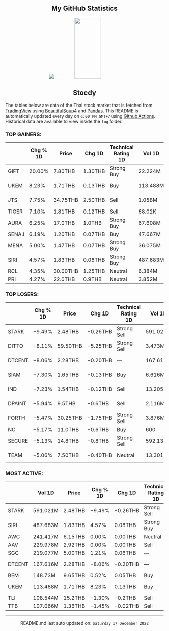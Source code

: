 <div align="center">

## My GitHub Statistics
<img src="https://github-readme-streak-stats.herokuapp.com/?user=nopnopwei&theme=black-ice&hide_border=true&stroke=0000&background=0D1117&ring=FFE573&fire=FF8623&currStreakLabel=FF8623" />
<img width="41%" height="195px" src="https://github-readme-stats.vercel.app/api/top-langs/?username=nopnopwei&layout=compact&hide_border=true&title_color=FEE473&text_color=FFFFFF&bg_color=0d1117" />
    
## Stocdy
<div align="left">

The tables below are data of the Thai stock market that is fetched from [TradingView](https://www.tradingview.com/markets/stocks-thailand/market-movers-all-stocks/) using [BeautifulSoup4](https://www.crummy.com/software/BeautifulSoup/bs4/doc/) and [Pandas](https://pandas.pydata.org). This README is automatically updated every day on `6:00 PM GMT+7` using [Github Actions](https://www.tradingview.com/markets/stocks-thailand/market-movers-all-stocks/). Historical data are available to view inside the `log` folder.
### TOP GAINERS:
|       | Chg % 1D   | Price    | Chg 1D   | Technical Rating 1D   | Vol 1D   | Volume * Price 1D   | Market cap   | P/E(TTM)   | EPS(TTM)   | Sector                | Sector Chg % 1D   |
|-------|------------|----------|----------|-----------------------|----------|---------------------|--------------|------------|------------|-----------------------|-------------------|
| GIFT  | 20.00%     | 7.80THB  | 1.30THB  | Strong Buy            | 22.224M  | 173.345M            | 2.58BTHB     | —          | −0.06THB   | Distribution Services | −1.42%            |
| UKEM  | 8.23%      | 1.71THB  | 0.13THB  | Buy                   | 113.488M | 194.064M            | 1.86BTHB     | 93.49      | 0.02THB    | Distribution Services | −1.42%            |
| JTS   | 7.75%      | 34.75THB | 2.50THB  | Sell                  | 1.058M   | 36.755M             | 24.549BTHB   | 110.52     | 0.29THB    | Technology Services   | +1.09%            |
| TIGER | 7.10%      | 1.81THB  | 0.12THB  | Sell                  | 68.02K   | 123.116K            | 832.6MTHB    | 46.94      | 0.04THB    | Finance               | −0.12%            |
| AURA  | 6.25%      | 17.0THB  | 1.0THB   | Strong Buy            | 67.608M  | 1.149B              | 21.344BTHB   | —          | —          | Consumer Durables     | +0.40%            |
| SENAJ | 6.19%      | 1.20THB  | 0.07THB  | Buy                   | 47.667M  | 57.2M               | 5.04BTHB     | —          | −0.05THB   | Finance               | −0.12%            |
| MENA  | 5.00%      | 1.47THB  | 0.07THB  | Strong Buy            | 36.075M  | 53.03M              | 1.079BTHB    | 23.33      | 0.06THB    | Transportation        | +0.41%            |
| SIRI  | 4.57%      | 1.83THB  | 0.08THB  | Strong Buy            | 487.683M | 892.46M             | 27.241BTHB   | 10.52      | 0.17THB    | Finance               | −0.12%            |
| RCL   | 4.35%      | 30.00THB | 1.25THB  | Neutral               | 6.384M   | 191.511M            | 24.863BTHB   | 0.79       | 36.34THB   | Transportation        | +0.41%            |
| PRI   | 4.27%      | 22.0THB  | 0.9THB   | Neutral               | 3.852M   | 84.746M             | 6.752BTHB    | —          | —          | Finance               | −0.12%            |
### TOP LOSERS:
|        | Chg % 1D   | Price    | Chg 1D   | Technical Rating 1D   | Vol 1D   | Volume * Price 1D   | Market cap   | P/E(TTM)   | EPS(TTM)   | Sector                 | Sector Chg % 1D   |
|--------|------------|----------|----------|-----------------------|----------|---------------------|--------------|------------|------------|------------------------|-------------------|
| STARK  | −9.49%     | 2.48THB  | −0.26THB | Strong Sell           | 591.021M | 1.466B              | 29.528BTHB   | 10.44      | 0.26THB    | Finance                | −0.12%            |
| DITTO  | −8.11%     | 59.50THB | −5.25THB | Strong Sell           | 3.473M   | 206.663M            | 31.416BTHB   | 129.14     | 0.51THB    | Distribution Services  | −1.42%            |
| DTCENT | −8.06%     | 2.28THB  | −0.20THB | —                     | 167.616M | 382.163M            | 2.988BTHB    | —          | —          | Technology Services    | +1.09%            |
| SIAM   | −7.30%     | 1.65THB  | −0.13THB | Buy                   | 6.616M   | 10.917M             | 978.658MTHB  | —          | −0.03THB   | Producer Manufacturing | +0.00%            |
| IND    | −7.23%     | 1.54THB  | −0.12THB | Sell                  | 13.205M  | 20.336M             | 581MTHB      | 10.67      | 0.16THB    | Industrial Services    | +0.34%            |
| DPAINT | −5.94%     | 9.5THB   | −0.6THB  | Sell                  | 2.116M   | 20.104M             | 2.185BTHB    | 44.18      | 0.23THB    | Process Industries     | +0.30%            |
| FORTH  | −5.47%     | 30.25THB | −1.75THB | Strong Sell           | 3.876M   | 117.24M             | 28.295BTHB   | 37.20      | 0.86THB    | Electronic Technology  | −2.64%            |
| NC     | −5.17%     | 11.0THB  | −0.6THB  | Buy                   | 600      | 6.6K                | 164.461MTHB  | 31.35      | 0.37THB    | Retail Trade           | +0.81%            |
| SECURE | −5.13%     | 14.8THB  | −0.8THB  | Strong Sell           | 592.13K  | 8.764M              | 1.521BTHB    | 43.58      | 0.36THB    | Technology Services    | +1.09%            |
| TEAM   | −5.06%     | 7.50THB  | −0.40THB | Neutral               | 13.301M  | 99.761M             | 4.778BTHB    | 20.75      | 0.38THB    | Electronic Technology  | −2.64%            |
### MOST ACTIVE:
|        | Vol 1D   | Price   | Chg % 1D   | Chg 1D   | Technical Rating 1D   | Volume * Price 1D   | Market cap   | P/E(TTM)   | EPS(TTM)   | Sector                | Sector Chg % 1D   |
|--------|----------|---------|------------|----------|-----------------------|---------------------|--------------|------------|------------|-----------------------|-------------------|
| STARK  | 591.021M | 2.48THB | −9.49%     | −0.26THB | Strong Sell           | 1.466B              | 29.528BTHB   | 10.44      | 0.26THB    | Finance               | −0.12%            |
| SIRI   | 487.683M | 1.83THB | 4.57%      | 0.08THB  | Strong Buy            | 892.46M             | 27.241BTHB   | 10.52      | 0.17THB    | Finance               | −0.12%            |
| AWC    | 241.417M | 6.15THB | 0.00%      | 0.00THB  | Neutral               | 1.485B              | 196.805BTHB  | 57.64      | 0.11THB    | Finance               | −0.12%            |
| AAV    | 229.978M | 2.92THB | 0.00%      | 0.00THB  | Sell                  | 671.536M            | 33.851BTHB   | —          | −1.10THB   | Transportation        | +0.41%            |
| SGC    | 219.077M | 5.00THB | 1.21%      | 0.06THB  | —                     | 1.095B              | 16.154BTHB   | —          | —          | Finance               | −0.12%            |
| DTCENT | 167.616M | 2.28THB | −8.06%     | −0.20THB | —                     | 382.163M            | 2.988BTHB    | —          | —          | Technology Services   | +1.09%            |
| BEM    | 148.73M  | 9.65THB | 0.52%      | 0.05THB  | Buy                   | 1.435B              | 147.5BTHB    | 65.84      | 0.15THB    | Transportation        | +0.41%            |
| UKEM   | 113.488M | 1.71THB | 8.23%      | 0.13THB  | Buy                   | 194.064M            | 1.86BTHB     | 93.49      | 0.02THB    | Distribution Services | −1.42%            |
| TLI    | 108.544M | 15.2THB | −1.30%     | −0.2THB  | Sell                  | 1.65B               | 176.33BTHB   | 20.28      | 0.76THB    | Finance               | −0.12%            |
| TTB    | 107.066M | 1.36THB | −1.45%     | −0.02THB | Sell                  | 145.61M             | 131.407BTHB  | 10.21      | 0.14THB    | Finance               | −0.12%            |
<hr>
<div align="center">

README.md last auto updated on: `Saturday 17 December 2022`
<br>
</div>
    